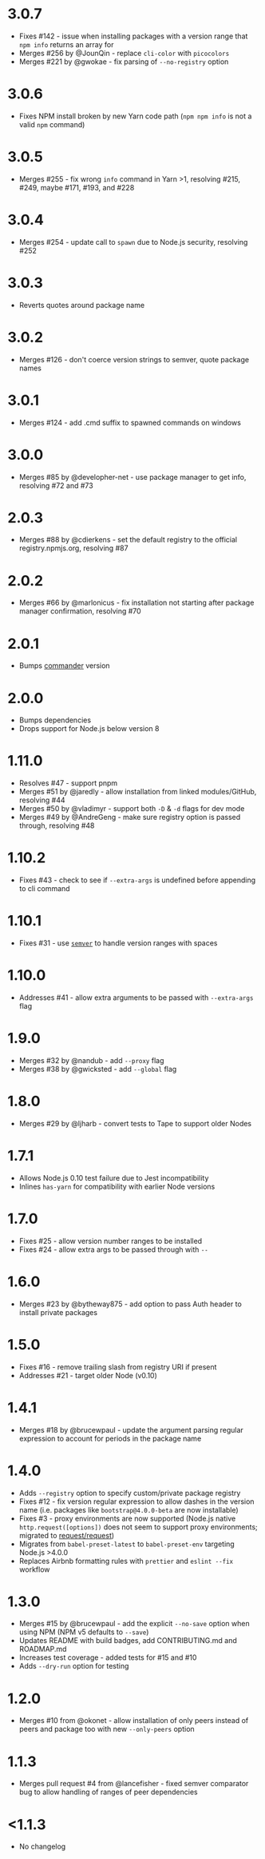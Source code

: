 # 3.0.7

- Fixes #142 - issue when installing packages with a version range that `npm info` returns an array for
- Merges #256 by @JounQin - replace `cli-color` with `picocolors`
- Merges #221 by @gwokae - fix parsing of `--no-registry` option

# 3.0.6

- Fixes NPM install broken by new Yarn code path (`npm npm info` is not a valid `npm` command)

# 3.0.5

- Merges #255 - fix wrong `info` command in Yarn >1, resolving #215, #249, maybe #171, #193, and #228

# 3.0.4

- Merges #254 - update call to `spawn` due to Node.js security, resolving #252

# 3.0.3

- Reverts quotes around package name

# 3.0.2

- Merges #126 - don't coerce version strings to semver, quote package names

# 3.0.1

- Merges #124 - add .cmd suffix to spawned commands on windows

# 3.0.0

- Merges #85 by @developher-net - use package manager to get info, resolving #72 and #73

# 2.0.3

- Merges #88 by @cdierkens - set the default registry to the official registry.npmjs.org, resolving #87

# 2.0.2

- Merges #66 by @marlonicus - fix installation not starting after package manager confirmation, resolving #70

# 2.0.1

- Bumps [commander](https://www.npmjs.com/package/commander) version

# 2.0.0

- Bumps dependencies
- Drops support for Node.js below version 8

# 1.11.0

- Resolves #47 - support pnpm
- Merges #51 by @jaredly - allow installation from linked modules/GitHub, resolving #44
- Merges #50 by @vladimyr - support both `-D` & `-d` flags for dev mode
- Merges #49 by @AndreGeng - make sure registry option is passed through, resolving #48

# 1.10.2

- Fixes #43 - check to see if `--extra-args` is undefined before appending to cli command

# 1.10.1

- Fixes #31 - use [`semver`](https://docs.npmjs.com/misc/semver) to handle version ranges with spaces

# 1.10.0

- Addresses #41 - allow extra arguments to be passed with `--extra-args` flag

# 1.9.0

- Merges #32 by @nandub - add `--proxy` flag
- Merges #38 by @gwicksted - add `--global` flag

# 1.8.0

- Merges #29 by @ljharb - convert tests to Tape to support older Nodes

# 1.7.1

- Allows Node.js 0.10 test failure due to Jest incompatibility
- Inlines `has-yarn` for compatibility with earlier Node versions

# 1.7.0

- Fixes #25 - allow version number ranges to be installed
- Fixes #24 - allow extra args to be passed through with `--`

# 1.6.0

- Merges #23 by @bytheway875 - add option to pass Auth header to install private packages

# 1.5.0

- Fixes #16 - remove trailing slash from registry URI if present
- Addresses #21 - target older Node (v0.10)

# 1.4.1

- Merges #18 by @brucewpaul - update the argument parsing regular expression to account for periods in the package name

# 1.4.0

- Adds `--registry` option to specify custom/private package registry
- Fixes #12 - fix version regular expression to allow dashes in the version name (i.e. packages like `bootstrap@4.0.0-beta` are now installable)
- Fixes #3 - proxy environments are now supported (Node.js native `http.request([options])` does not seem to support proxy environments; migrated to [request/request](https://github.com/request/request))
- Migrates from `babel-preset-latest` to `babel-preset-env` targeting Node.js >4.0.0
- Replaces Airbnb formatting rules with `prettier` and `eslint --fix` workflow

# 1.3.0

- Merges #15 by @brucewpaul - add the explicit `--no-save` option when using NPM (NPM v5 defaults to `--save`)
- Updates README with build badges, add CONTRIBUTING.md and ROADMAP.md
- Increases test coverage - added tests for #15 and #10
- Adds `--dry-run` option for testing

# 1.2.0

- Merges #10 from @okonet - allow installation of only peers instead of peers and package too with new `--only-peers` option

# 1.1.3

- Merges pull request #4 from @lancefisher - fixed semver comparator bug to allow handling of ranges of peer dependencies

# <1.1.3

- No changelog
